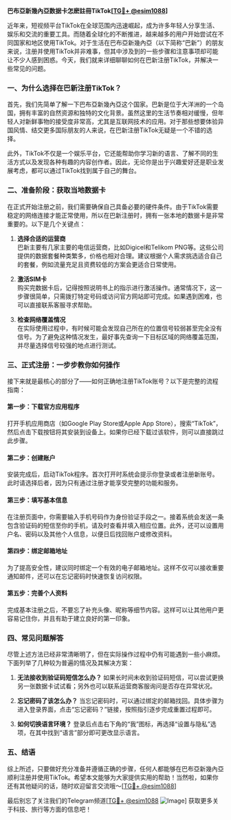 **巴布亞新幾內亞数据卡怎麽註冊TikTok[[TG💪+ @esim1088](https://t.me/s/esim1088)]**

近年来，短视频平台TikTok在全球范围内迅速崛起，成为许多年轻人分享生活、娱乐和交流的重要工具。而随着全球化的不断推进，越来越多的用户开始尝试在不同国家和地区使用TikTok。对于生活在巴布亞新幾內亞（以下简称“巴新”）的朋友来说，注册并使用TikTok并非难事，但其中涉及到的一些步骤和注意事项却可能让不少人感到困惑。今天，我们就来详细聊聊如何在巴新注册TikTok，并解决一些常见的问题。

### 一、为什么选择在巴新注册TikTok？

首先，我们先简单了解一下巴布亞新幾內亞这个国家。巴新是位于大洋洲的一个岛国，拥有丰富的自然资源和独特的文化背景。虽然这里的生活节奏相对缓慢，但年轻人对新鲜事物的接受度非常高，尤其是互联网技术的应用。对于那些想要体验异国风情、结交更多国际朋友的人来说，在巴新注册TikTok无疑是一个不错的选择。

此外，TikTok不仅是一个娱乐平台，它还能帮助你学习新的语言、了解不同的生活方式以及发现各种有趣的内容创作者。因此，无论你是出于兴趣爱好还是职业发展考虑，都可以通过TikTok找到属于自己的舞台。

### 二、准备阶段：获取当地数据卡

在正式开始注册之前，我们需要确保自己具备必要的硬件条件。由于TikTok需要稳定的网络连接才能正常使用，所以在巴新注册时，拥有一张本地的数据卡是非常重要的。以下是几个关键点：

1. **选择合适的运营商**  
   巴新主要有几家主要的电信运营商，比如Digicel和Telikom PNG等。这些公司提供的数据套餐种类繁多，价格也相对合理。建议根据个人需求挑选适合自己的套餐，例如流量充足且资费较低的方案会更适合日常使用。

2. **激活SIM卡**  
   购买完数据卡后，记得按照说明书上的指示进行激活操作。通常情况下，这一步骤很简单，只需拨打特定号码或访问官方网站即可完成。如果遇到困难，也可以直接联系客服寻求帮助。

3. **检查网络覆盖情况**  
   在实际使用过程中，有时候可能会发现自己所在的位置信号较弱甚至完全没有信号。为了避免这种情况发生，最好事先查询一下目标区域的网络覆盖范围，并尽量选择信号较强的地点进行测试。

### 三、正式注册：一步步教你如何操作

接下来就是最核心的部分了——如何正确地注册TikTok账号？以下是完整的流程指南：

#### 第一步：下载官方应用程序
打开手机应用商店（如Google Play Store或Apple App Store），搜索“TikTok”，然后点击下载按钮将其安装到设备上。如果你已经下载过该软件，则可以直接跳过此步骤。

#### 第二步：创建账户
安装完成后，启动TikTok程序。首次打开时系统会提示你登录或者注册新账号。此时请选择后者，因为只有通过注册才能享受完整的功能和服务。

#### 第三步：填写基本信息
在注册页面中，你需要输入手机号码作为身份验证手段之一。接着系统会发送一条包含验证码的短信至你的手机，请及时查看并填入相应位置。此外，还可以设置用户名、密码以及其他个人信息，以便日后找回账户或修改资料。

#### 第四步：绑定邮箱地址
为了提高安全性，建议同时绑定一个有效的电子邮箱地址。这样不仅可以接收重要通知邮件，还可以在忘记密码时快速恢复访问权限。

#### 第五步：完善个人资料
完成基本注册之后，不要忘了补充头像、昵称等细节内容。这样可以让其他用户更容易记住你，并且有助于建立良好的第一印象。

### 四、常见问题解答

尽管上述方法已经非常清晰明了，但在实际操作过程中仍有可能遇到一些小麻烦。下面列举了几种较为普遍的情况及其解决方案：

1. **无法接收到验证码短信怎么办？**
   如果长时间未收到验证码短信，可以尝试更换另一张数据卡试试看；另外也可以联系运营商客服询问是否存在异常状况。

2. **忘记密码了该怎么办？**
   当忘记密码时，可以通过绑定的邮箱找回。具体步骤为进入登录界面，点击“忘记密码？”链接，按照指引逐步完成重置过程即可。

3. **如何切换语言环境？**
   登录后点击右下角的“我”图标，再选择“设置与隐私”选项，在其中找到“语言”部分即可更改显示语言。

### 五、结语

综上所述，只要做好充分准备并遵循正确的步骤，任何人都能够在巴布亞新幾內亞顺利注册并使用TikTok。希望本文能够为大家提供实用的帮助！当然啦，如果你还有其他疑问的话，随时欢迎留言交流哦～[[TG💪+ @esim1088](https://t.me/s/esim1088)]

最后别忘了关注我们的Telegram频道[[TG💪+ @esim1088](https://t.me/s/esim1088) ![Image](https://i.postimg.cc/4NQfJmqS/Snipaste-2025-05-13-00-14-12.png)] 获取更多关于科技、旅行等方面的信息吧！